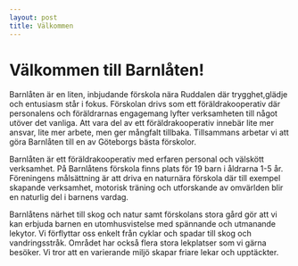 ```yaml
---
layout: post
title: Välkommen
---
```

# Välkommen till Barnlåten!
Barnlåten är en liten, inbjudande förskola nära Ruddalen där trygghet,glädje och entusiasm står i fokus. Förskolan drivs som ett 
föräldrakooperativ där personalens och föräldrarnas engagemang lyfter verksamheten till något utöver det vanliga. Att vara del av 
ett föräldrakooperativ innebär lite mer ansvar, lite mer arbete, men ger mångfalt tillbaka. Tillsammans arbetar vi att göra Barnlåten 
till en av Göteborgs bästa förskolor.

Barnlåten är ett föräldrakooperativ med erfaren personal och välskött verksamhet. På Barnlåtens förskola finns plats för 19 barn i 
åldrarna 1-5 år. Föreningens målsättning är att driva en naturnära förskola där till exempel skapande verksamhet, motorisk träning 
och utforskande av omvärlden blir en naturlig del i barnens vardag.

Barnlåtens närhet till skog och natur samt förskolans stora gård gör att vi kan erbjuda barnen en utomhusvistelse med spännande 
och utmanande lekytor. Vi förflyttar oss enkelt från cyklar och spadar till skog och vandringsstråk. Området har också flera stora 
lekplatser som vi gärna besöker. Vi tror att en varierande miljö skapar friare lekar och upptäckter.
